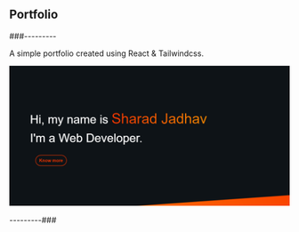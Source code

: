 ## Portfolio
###---------

A simple portfolio created using React & Tailwindcss.

![](Screenshot.png)

---------###
